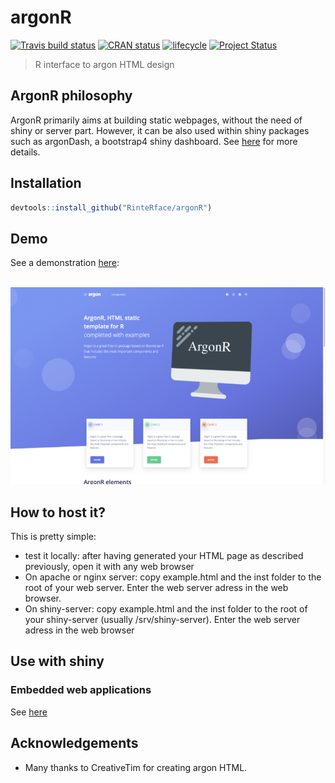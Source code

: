 # argonR

[![Travis build status](https://travis-ci.org/RinteRface/argonR.svg?branch=master)](https://travis-ci.org/RinteRface/argonR)
[![CRAN status](https://www.r-pkg.org/badges/version/argonR)](https://cran.r-project.org/package=argonR)
[![lifecycle](https://img.shields.io/badge/lifecycle-maturing-ff69b4.svg)](https://www.tidyverse.org/lifecycle/#maturing)
[![Project Status](http://www.repostatus.org/badges/latest/wip.svg)](http://www.repostatus.org/#wip)

> R interface to argon HTML design

## ArgonR philosophy
ArgonR primarily aims at building static webpages, without the need of shiny or server part. However,
it can be also used within shiny packages such as argonDash, a bootstrap4 shiny dashboard.
See [here](https://github.com/RinteRface/argonDash) for more details.

## Installation

```r
devtools::install_github("RinteRface/argonR")
```

## Demo

See a demonstration [here](http://130.60.24.205/example.html):

<br>
<a href="http://130.60.24.205/example.html" target="_blank"><img src="man/figures/argonRDemo.png"></a>

## How to host it?
This is pretty simple:
* test it locally: after having generated your HTML page as described previously, 
open it with any web browser
* On apache or nginx server: copy example.html and the inst folder to the root of your
web server. Enter the web server adress in the web browser.
* On shiny-server: copy example.html and the inst folder to the root of your
shiny-server (usually /srv/shiny-server). Enter the web server adress in the web browser

## Use with shiny

### Embedded web applications
See [here](http://130.60.24.205/app_test.html)

## Acknowledgements
* Many thanks to CreativeTim for creating argon HTML.